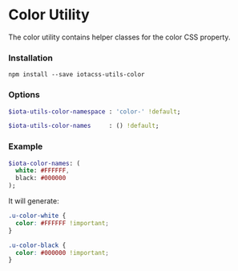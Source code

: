 # Color Utility #

The color utility contains helper classes for the color CSS property.


### Installation ###

```
npm install --save iotacss-utils-color
```


### Options ###

```sass
$iota-utils-color-namespace : 'color-' !default;

$iota-utils-color-names     : () !default;
```


### Example ###

```sass
$iota-color-names: (
  white: #FFFFFF,
  black: #000000
);
```

It will generate:

```css
.u-color-white {
  color: #FFFFFF !important;
}

.u-color-black {
  color: #000000 !important;
}
```
